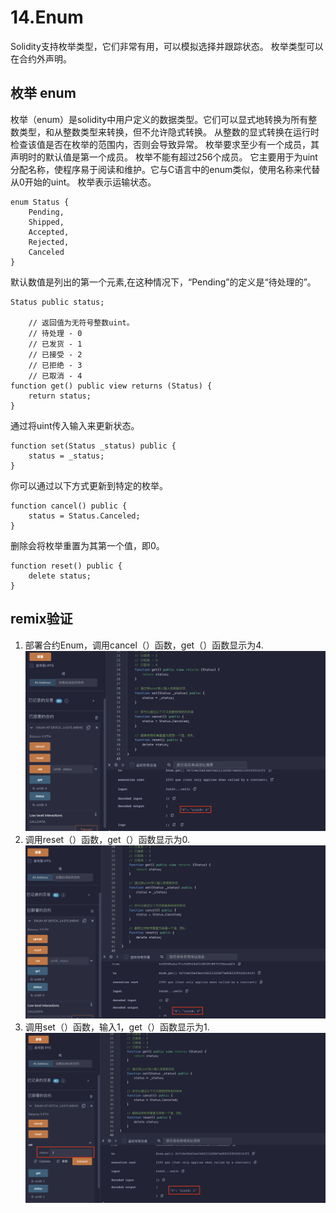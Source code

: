 # 14.Enum
Solidity支持枚举类型，它们非常有用，可以模拟选择并跟踪状态。
枚举类型可以在合约外声明。
## 枚举 enum
枚举（enum）是solidity中用户定义的数据类型。它们可以显式地转换为所有整数类型，和从整数类型来转换，但不允许隐式转换。 从整数的显式转换在运行时检查该值是否在枚举的范围内，否则会导致异常。
枚举要求至少有一个成员，其声明时的默认值是第一个成员。 枚举不能有超过256个成员。
它主要用于为uint分配名称，使程序易于阅读和维护。它与C语言中的enum类似，使用名称来代替从0开始的uint。
枚举表示运输状态。
```solidity
enum Status {
    Pending,
    Shipped,
    Accepted,
    Rejected,
    Canceled
}
```
默认数值是列出的第一个元素,在这种情况下，“Pending”的定义是“待处理的”。
```solidity
Status public status;

    // 返回值为无符号整数uint。
    // 待处理 - 0
    // 已发货 - 1
    // 已接受 - 2
    // 已拒绝 - 3
    // 已取消 - 4
function get() public view returns (Status) {
    return status;
}
```
通过将uint传入输入来更新状态。
```solidity
function set(Status _status) public {
    status = _status;
}
```
你可以通过以下方式更新到特定的枚举。
```solidity
function cancel() public {
    status = Status.Canceled;
}
```
删除会将枚举重置为其第一个值，即0。
```solidity
function reset() public {
    delete status;
}
```
## remix验证
1. 部署合约Enum，调用cancel（）函数，get（）函数显示为4.
![14-1.png](./img/14-1.png)
2. 调用reset（）函数，get（）函数显示为0.
![14-2.png](./img/14-2.png)
3. 调用set（）函数，输入1，get（）函数显示为1.
![14-3.png](./img/14-3.png)
